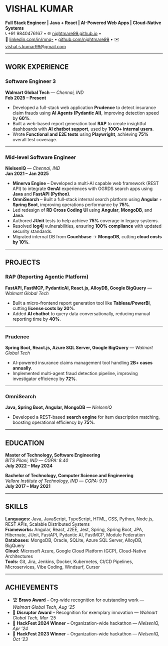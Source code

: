 # **VISHAL KUMAR**

**Full Stack Engineer | Java + React | AI-Powered Web Apps | Cloud-Native Systems**  
📞 +91 9840476167 • 🌐 [nightmare99.github.io](https://nightmare99.github.io) •  
🔗 [linkedin.com/in/mnq-](https://www.linkedin.com/in/mnq-/) • [github.com/nightmare99](https://github.com/nightmare99) • ✉️ [vishal.s.kumar99@gmail.com](mailto:vishal.s.kumar99@gmail.com)

---

## **WORK EXPERIENCE**

### **Software Engineer 3**  
**Walmart Global Tech** — *Chennai, IND*  
**Feb 2025 – Present**

- Developed a full-stack web application **Prudence** to detect insurance claim frauds using **AI Agents (Pydantic AI)**, improving detection speed by **60%**.  
- Built a web-based report generation tool **RAP** to create insightful dashboards with **AI chatbot support**, used by **1000+ internal users**.  
- Wrote **Functional and E2E tests** using **Playwright**, achieving **75%** overall test coverage.

---

### **Mid-level Software Engineer**  
**NielsenIQ** — *Chennai, IND*  
**Jan 2021 – Jan 2025**

- **Minerva Engine** – Developed a multi-AI capable web framework (REST API) to integrate **GenAI** experiences with OGRDS search apps using **Java** and **FastAPI (Python)**.  
- **OmniSearch** – Built a full-stack internal search platform using **Angular** + **Spring Boot**, improving operations performance by **75%**.  
- Led redesign of **RD Cross Coding UI** using **Angular**, **MongoDB**, and **Java**.  
- Authored **JUnit** tests to help achieve **75%** coverage in legacy systems.  
- Resolved **log4j** vulnerabilities, ensuring **100% compliance** with updated security standards.  
- Migrated internal DB from **Couchbase** → **MongoDB**, cutting **cloud costs by 10%**.

---

## **PROJECTS**

### **RAP (Reporting Agentic Platform)**  
**FastAPI, FastMCP, PydanticAI, React.js, AlloyDB, Google BigQuery** — *Walmart Global Tech*

- Built a micro-frontend report generation tool like **Tableau/PowerBI**, cutting **license costs by 20%**.  
- Added **AI chatbot** to query data conversationally, reducing manual reporting time by **40%**.

---

### **Prudence**  
**Spring Boot, React.js, Azure SQL Server, Google BigQuery** — *Walmart Global Tech*

- AI-powered insurance claims management tool handling **2B+ cases annually**.  
- Implemented multi-agent fraud detection pipeline, improving investigator efficiency by **72%**.

---

### **OmniSearch**  
**Java, Spring Boot, Angular, MongoDB** — *NielsenIQ*

- Developed a REST-based **search engine** for item description matching, boosting operational efficiency by **75%**.

---

## **EDUCATION**

**Master of Technology, Software Engineering**  
*BITS Pilani, IND* — *CGPA: 8.40*  
**July 2022 – May 2024**

**Bachelor of Technology, Computer Science and Engineering**  
*Vellore Institute of Technology, IND* — *CGPA: 9.13*  
**July 2017 – May 2021**

---

## **SKILLS**

**Languages:** Java, JavaScript, TypeScript, HTML, CSS, Python, Node.js, REST APIs, Scalable Distributed Systems  
**Frameworks:** Angular, React, J2EE, Jest, Spring, Spring Boot, JPA, Hibernate, JUnit, FastAPI, Pydantic AI, FastMCP, Module Federation  
**Databases:** MongoDB, Oracle, SQLite, Azure SQL Server, AlloyDB, BigQuery  
**Cloud:** Microsoft Azure, Google Cloud Platform (GCP), Cloud-Native Architectures  
**Tools:** Git, Jira, Jenkins, Docker, Kubernetes, CI/CD Pipelines, Microservices, Vibe Coding, Windsurf, Cursor

---

## **ACHIEVEMENTS**

- 🏆 **Bravo Award** – Org-wide recognition for outstanding work — *Walmart Global Tech, Aug ’25*  
- 🚀 **Disruptor Award** – Recognition for exemplary innovation — *Walmart Global Tech, Mar ’25*  
- 🥇 **HackFest 2024 Winner** – Organization-wide hackathon — *NielsenIQ, Apr ’24*  
- 🥇 **HackFest 2023 Winner** – Organization-wide hackathon — *NielsenIQ, Oct ’23*

